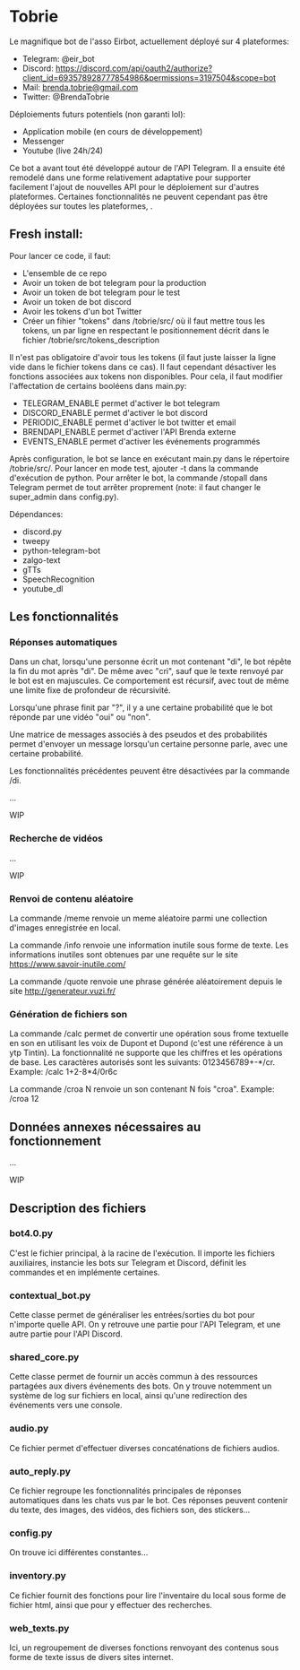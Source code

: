 # Tobrie
Le magnifique bot de l'asso Eirbot, actuellement déployé sur 4 plateformes:
+ Telegram: @eir_bot
+ Discord: https://discord.com/api/oauth2/authorize?client_id=693578928777854986&permissions=3197504&scope=bot
+ Mail: brenda.tobrie@gmail.com
+ Twitter: @BrendaTobrie

Déploiements futurs potentiels (non garanti lol):
+ Application mobile (en cours de développement)
+ Messenger
+ Youtube (live 24h/24)

Ce bot a avant tout été développé autour de l'API Telegram. Il a ensuite été remodelé dans une forme relativement adaptative pour supporter facilement l'ajout de nouvelles API pour le déploiement sur d'autres plateformes. Certaines fonctionnalités ne peuvent cependant pas être déployées sur toutes les plateformes, .

## Fresh install:

Pour lancer ce code, il faut:
- L'ensemble de ce repo
- Avoir un token de bot telegram pour la production
- Avoir un token de bot telegram pour le test
- Avoir un token de bot discord
- Avoir les tokens d'un bot Twitter
- Créer un fihier "tokens" dans /tobrie/src/ où il faut mettre tous les tokens, un par ligne en respectant le positionnement décrit dans le fichier /tobrie/src/tokens_description

Il n'est pas obligatoire d'avoir tous les tokens (il faut juste laisser la ligne vide dans le fichier tokens dans ce cas). Il faut cependant désactiver les fonctions associées aux tokens non disponibles. Pour cela, il faut modifier l'affectation de certains booléens dans main.py:
- TELEGRAM_ENABLE permet d'activer le bot telegram
- DISCORD_ENABLE permet d'activer le bot discord
- PERIODIC_ENABLE permet d'activer le bot twitter et email
- BRENDAPI_ENABLE permet d'activer l'API Brenda externe
- EVENTS_ENABLE permet d'activer les événements programmés

Après configuration, le bot se lance en exécutant main.py dans le répertoire /tobrie/src/. Pour lancer en mode test, ajouter -t dans la commande d'exécution de python.
Pour arrêter le bot, la commande /stopall dans Telegram permet de tout arrêter proprement (note: il faut changer le super_admin dans config.py).

Dépendances:
- discord.py
- tweepy
- python-telegram-bot
- zalgo-text
- gTTs
- SpeechRecognition
- youtube_dl

## Les fonctionnalités
### Réponses automatiques
Dans un chat, lorsqu'une personne écrit un mot contenant "di", le bot répête la fin du mot après "di". De même avec "cri", sauf que le texte renvoyé par le bot est en majuscules. Ce comportement est récursif, avec tout de même une limite fixe de profondeur de récursivité.

Lorsqu'une phrase finit par "?", il y a une certaine probabilité que le bot réponde par une vidéo "oui" ou "non".

Une matrice de messages associés à des pseudos et des probabilités permet d'envoyer un message lorsqu'un certaine personne parle, avec une certaine probabilité.

Les fonctionnalités précédentes peuvent être désactivées par la commande /di.

...

WIP

### Recherche de vidéos

...

WIP

### Renvoi de contenu aléatoire
La commande /meme renvoie un meme aléatoire parmi une collection d'images enregistrée en local.

La commande /info renvoie une information inutile sous forme de texte. Les informations inutiles sont obtenues par une requête sur le site https://www.savoir-inutile.com/

La commande /quote renvoie une phrase générée aléatoirement depuis le site http://generateur.vuzi.fr/

### Génération de fichiers son
La commande /calc permet de convertir une opération sous frome textuelle en son en utilisant les voix de Dupont et Dupond (c'est une référence à un ytp Tintin). La fonctionnalité ne supporte que les chiffres et les opérations de base. Les caractères autorisés sont les suivants: 0123456789\+\-\*/cr. Example: /calc 1+2-8\*4/0r6c

La commande /croa N renvoie un son contenant N fois "croa". Example: /croa 12

## Données annexes nécessaires au fonctionnement

...

WIP

## Description des fichiers
### bot4.0.py
C'est le fichier principal, à la racine de l'exécution. Il importe les fichiers auxiliaires, instancie les bots sur Telegram et Discord, définit les commandes et en implémente certaines.

### contextual_bot.py
Cette classe permet de généraliser les entrées/sorties du bot pour n'importe quelle API. On y retrouve une partie pour l'API Telegram, et une autre partie pour l'API Discord.

### shared_core.py
Cette classe permet de fournir un accès commun à des ressources partagées aux divers événements des bots. On y trouve notemment un système de log sur fichiers en local, ainsi qu'une redirection des événements vers une console.

### audio.py
Ce fichier permet d'effectuer diverses concaténations de fichiers audios.

### auto_reply.py
Ce fichier regroupe les fonctionnalités principales de réponses automatiques dans les chats vus par le bot. Ces réponses peuvent contenir du texte, des images, des vidéos, des fichiers son, des stickers...

### config.py
On trouve ici différentes constantes...

### inventory.py
Ce fichier fournit des fonctions pour lire l'inventaire du local sous forme de fichier html, ainsi que pour y effectuer des recherches.

### web_texts.py
Ici, un regroupement de diverses fonctions renvoyant des contenus sous forme de texte issus de divers sites internet.
